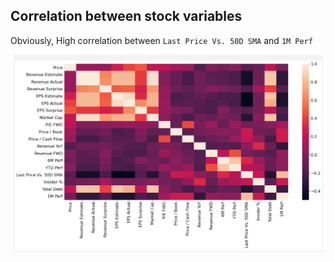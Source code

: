 
## Correlation between stock variables

Obviously, High correlation between `Last Price Vs. 50D SMA` and `1M Perf`

<img src="./images/correlation-map.png" width="1000">

